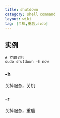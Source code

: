 ```yaml
---
title: shutdown
category: shell command
layout: wiki
tag: [关机,重启,sudo]
---
```


## 实例

``` Text
# 立即关机
sudo shutdown -h now
```

### -h

关掉服务，关机

### -r

关掉服务，重启
